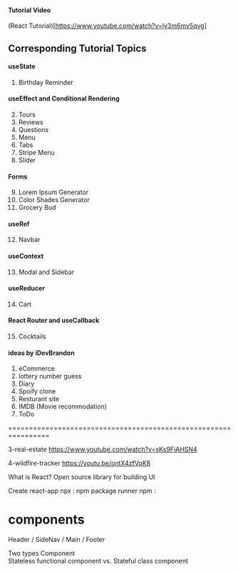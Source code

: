 #### Tutorial Video

(React Tutorial)[https://www.youtube.com/watch?v=ly3m6mv5qvg]

## Corresponding Tutorial Topics

#### useState

1. Birthday Reminder

#### useEffect and Conditional Rendering

2. Tours
3. Reviews
4. Questions
5. Menu
6. Tabs
7. Stripe Menu
8. Slider

#### Forms

9. Lorem Ipsum Generator
10. Color Shades Generator
11. Grocery Bud

#### useRef

12. Navbar

#### useContext

13. Modal and Sidebar

#### useReducer

14. Cart

#### React Router and useCallback

15. Cocktails

#### ideas by iDevBrandon

1. eCommerce
2. lottery number guess
3. Diary
4. Spoify clone
5. Resturant site
6. IMDB (Movie recommodation)
7. ToDo

================================================================

3-real-estate
https://www.youtube.com/watch?v=sKs9FiAHSN4

4-wildfire-tracker
https://youtu.be/ontX4zfVqK8


What is React?
Open source library for building UI

Create react-app
npx : npm package runner
npm : 


# components 
Header / SideNav / Main / Footer 

Two types Component  
Stateless functional component vs. Stateful class component


#
